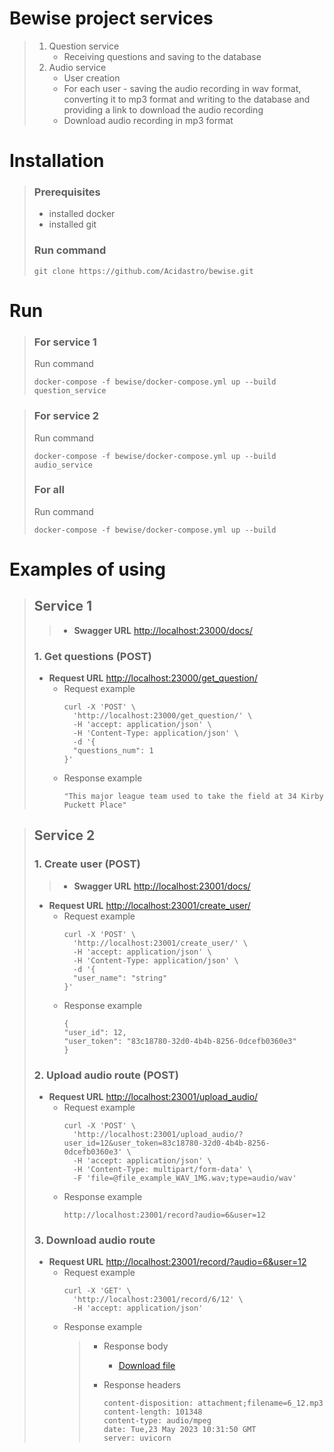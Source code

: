 # Bewise project services
> 1. Question service
>     * Receiving questions and saving to the database
> 2. Audio service
>     * User creation
>     * For each user - saving the audio recording in wav format, converting it to mp3 format and writing to the database and providing a link to download the audio recording 
>     * Download audio recording in mp3 format
# Installation
> ### Prerequisites
> * installed docker
> * installed git
> ### Run command
> ```
> git clone https://github.com/Acidastro/bewise.git
> ```
# Run
> ### For service 1
> Run command
> ```
> docker-compose -f bewise/docker-compose.yml up --build question_service
> ```

> ### For service 2
>  Run command
>  ```
>  docker-compose -f bewise/docker-compose.yml up --build audio_service
>  ```
> ### For all
>  Run command
>  ```
>  docker-compose -f bewise/docker-compose.yml up --build
>  ```
# Examples of using
> ## Service 1
> >   * **Swagger URL** [http://localhost:23000/docs/](http://localhost:23000/docs/)
> ### 1. Get questions (POST)
>   * **Request URL** [http://localhost:23000/get_question/](http://localhost:23000/get_question/)
>     * Request example
>       ``` 
>       curl -X 'POST' \
>         'http://localhost:23000/get_question/' \
>         -H 'accept: application/json' \
>         -H 'Content-Type: application/json' \
>         -d '{
>         "questions_num": 1    
>       }'
>       ```
>     * Response example
>       ```
>       "This major league team used to take the field at 34 Kirby Puckett Place"
>       ```

>## Service 2
> ### 1. Create user (POST)
> >   * **Swagger URL** [http://localhost:23001/docs/](http://localhost:23001/docs/)
>   * **Request URL** [http://localhost:23001/create_user/](http://localhost:23001/create_user/)
>     * Request example
>       ```
>       curl -X 'POST' \
>         'http://localhost:23001/create_user/' \
>         -H 'accept: application/json' \
>         -H 'Content-Type: application/json' \
>         -d '{
>         "user_name": "string"
>       }'
>       ```
>     * Response example
>       ```
>       {
>       "user_id": 12,
>       "user_token": "83c18780-32d0-4b4b-8256-0dcefb0360e3"
>       }
>       ```
> ### 2. Upload audio route (POST)
>   * **Request URL** [http://localhost:23001/upload_audio/](http://localhost:23001/upload_audio/)
>     * Request example
>       ```
>       curl -X 'POST' \
>         'http://localhost:23001/upload_audio/?user_id=12&user_token=83c18780-32d0-4b4b-8256-0dcefb0360e3' \
>         -H 'accept: application/json' \
>         -H 'Content-Type: multipart/form-data' \
>         -F 'file=@file_example_WAV_1MG.wav;type=audio/wav'
>       ```
>     * Response example
>       ```
>       http://localhost:23001/record?audio=6&user=12
>       ```
> ### 3. Download audio route
>   * **Request URL** [http://localhost:23001/record/?audio=6&user=12](http://localhost:23001/record/?audio=6&user=12)
>     * Request example
>       ```
>       curl -X 'GET' \
>         'http://localhost:23001/record/6/12' \
>         -H 'accept: application/json'
>       ```
>     * Response example
>       > * Response body
>       > 
>       >   * [<u>Download file</u>]()
>       > * Response headers
>       >   ```
>       >   content-disposition: attachment;filename=6_12.mp3 
>       >   content-length: 101348 
>       >   content-type: audio/mpeg 
>       >   date: Tue,23 May 2023 10:31:50 GMT 
>       >   server: uvicorn 
>       >   ```
